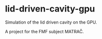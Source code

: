 # lid-driven-cavity-gpu
Simulation of the lid driven cavity on the GPU. 

A project for the FMF subject MATRAČ.
